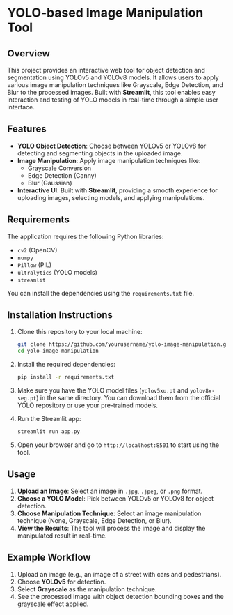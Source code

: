 # YOLO-based Image Manipulation Tool

## Overview
This project provides an interactive web tool for object detection and segmentation using YOLOv5 and YOLOv8 models. It allows users to apply various image manipulation techniques like Grayscale, Edge Detection, and Blur to the processed images. Built with **Streamlit**, this tool enables easy interaction and testing of YOLO models in real-time through a simple user interface.

## Features
- **YOLO Object Detection**: Choose between YOLOv5 or YOLOv8 for detecting and segmenting objects in the uploaded image.
- **Image Manipulation**: Apply image manipulation techniques like:
  - Grayscale Conversion
  - Edge Detection (Canny)
  - Blur (Gaussian)
- **Interactive UI**: Built with **Streamlit**, providing a smooth experience for uploading images, selecting models, and applying manipulations.

## Requirements
The application requires the following Python libraries:
- `cv2` (OpenCV)
- `numpy`
- `Pillow` (PIL)
- `ultralytics` (YOLO models)
- `streamlit`

You can install the dependencies using the `requirements.txt` file.

## Installation Instructions

1. Clone this repository to your local machine:
    ```bash
    git clone https://github.com/yourusername/yolo-image-manipulation.git
    cd yolo-image-manipulation
    ```

2. Install the required dependencies:
    ```bash
    pip install -r requirements.txt
    ```

3. Make sure you have the YOLO model files (`yolov5xu.pt` and `yolov8x-seg.pt`) in the same directory. You can download them from the official YOLO repository or use your pre-trained models.

4. Run the Streamlit app:
    ```bash
    streamlit run app.py
    ```

5. Open your browser and go to `http://localhost:8501` to start using the tool.

## Usage

1. **Upload an Image**: Select an image in `.jpg`, `.jpeg`, or `.png` format.
2. **Choose a YOLO Model**: Pick between YOLOv5 or YOLOv8 for object detection.
3. **Choose Manipulation Technique**: Select an image manipulation technique (None, Grayscale, Edge Detection, or Blur).
4. **View the Results**: The tool will process the image and display the manipulated result in real-time.

## Example Workflow
1. Upload an image (e.g., an image of a street with cars and pedestrians).
2. Choose **YOLOv5** for detection.
3. Select **Grayscale** as the manipulation technique.
4. See the processed image with object detection bounding boxes and the grayscale effect applied.


